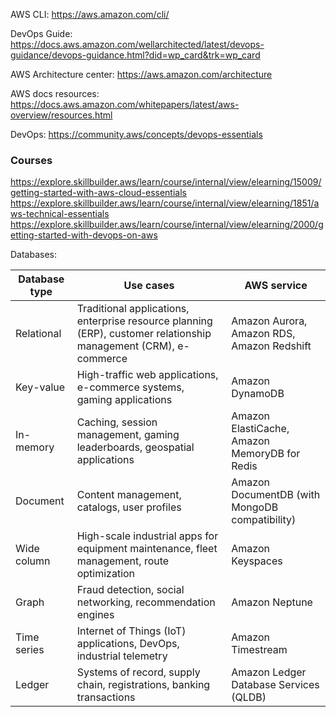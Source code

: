 AWS CLI: https://aws.amazon.com/cli/

DevOps Guide: https://docs.aws.amazon.com/wellarchitected/latest/devops-guidance/devops-guidance.html?did=wp_card&trk=wp_card

AWS Architecture center: https://aws.amazon.com/architecture

AWS docs resources: https://docs.aws.amazon.com/whitepapers/latest/aws-overview/resources.html

DevOps: https://community.aws/concepts/devops-essentials 

### Courses
https://explore.skillbuilder.aws/learn/course/internal/view/elearning/15009/getting-started-with-aws-cloud-essentials  
https://explore.skillbuilder.aws/learn/course/internal/view/elearning/1851/aws-technical-essentials  
https://explore.skillbuilder.aws/learn/course/internal/view/elearning/2000/getting-started-with-devops-on-aws   

Databases:

| Database type | Use cases | AWS service |
|---|---|---|
| Relational | Traditional applications, enterprise resource planning (ERP), customer relationship management (CRM), e-commerce | Amazon Aurora, Amazon RDS, Amazon Redshift |
| Key-value | High-traffic web applications, e-commerce systems, gaming applications | Amazon DynamoDB |
| In-memory	| Caching, session management, gaming leaderboards, geospatial applications	| Amazon ElastiCache, Amazon MemoryDB for Redis |
| Document | 	Content management, catalogs, user profiles	| Amazon DocumentDB (with MongoDB compatibility)
| Wide column	| High-scale industrial apps for equipment maintenance, fleet management, route optimization	| Amazon Keyspaces
| Graph	| Fraud detection, social networking, recommendation engines	| Amazon Neptune
| Time series	| Internet of Things (IoT) applications, DevOps, industrial telemetry	| Amazon Timestream
| Ledger	| Systems of record, supply chain, registrations, banking transactions	| Amazon Ledger Database Services (QLDB)
